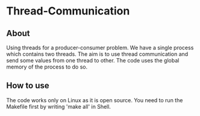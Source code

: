 # Thread-Communication

## About
Using threads for a producer-consumer problem. We have a single process which contains two threads. The aim is to use thread communication and send some values from one thread to other. The code uses the global memory of the process to do so.

## How to use

The code works only on Linux as it is open source. You need to run the Makefile first by writing 'make all' in Shell.

